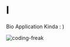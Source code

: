 # I
Bio Application Kinda  : )



![coding-freak](https://user-images.githubusercontent.com/59779635/122485459-95f89c00-cff4-11eb-8ea9-697b7ff31830.gif)
